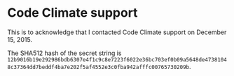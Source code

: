 # Code Climate support
This is to acknowledge that I contacted Code Climate support on December 15, 2015.

The SHA512 hash of the secret string is `12b9016b19e292986bdb6307e4f1c9c8e7223f6022e36bc703ef0b09a5648de47381048c37364dd7beddf4ba7e202f5af4552e3c0fba942afffc00765730209b`.

